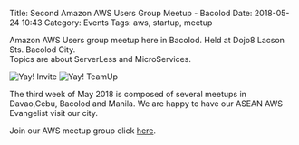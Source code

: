 Title: Second Amazon AWS Users Group Meetup - Bacolod 
Date: 2018-05-24 10:43
Category: Events
Tags: aws, startup, meetup

Amazon AWS Users group meetup here in Bacolod.  Held at Dojo8 Lacson Sts. Bacolod City.  
Topics are about ServerLess and MicroServices. 

![Yay! Invite ](/images/aws/aws_2nd_invite.jpg)
![Yay! TeamUp](/images/aws/aws_2nd_meetup.jpg)

The third week of May 2018 is composed of several meetups in Davao,Cebu, Bacolod and Manila. We are happy to have our ASEAN AWS Evangelist visit our city.  

Join our AWS meetup group click [here](https://www.meetup.com/AWS-Usergroup-PH-Western-Visayas/).

